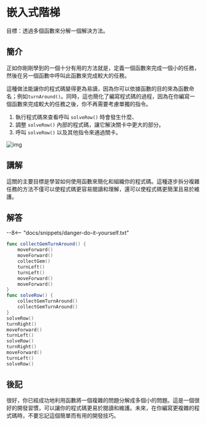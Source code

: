 # 嵌入式階梯

目標：透過多個函數來分解一個解決方法。

## 簡介

正如你剛剛學到的一個十分有用的方法就是，定義一個函數來完成一個小的任務，然後在另一個函數中呼叫此函數來完成較大的任務。

這種做法能讓你的程式碼變得更為易讀，因為你可以依據函數的目的來為函數命名；例如`turnAround()`。同時，這也簡化了編寫程式碼的過程，因為在你編寫一個函數來完成較大的任務之後，你不再需要考慮單獨的指令。

1. 執行程式碼來查看呼叫 `solveRow()` 時會發生什麼、
2. 調整 `solveRow()` 內部的程式碼，讓它解決關卡中更大的部分。
3. 呼叫 `solveRow()` 以及其他指令來通過關卡。

![img](https://imagedelivery.net/cdkaXPuFls5qlrh3GM4hfA/e1b2e600-7b80-4f49-7c5f-fa46213e0b00/public)

## 講解

這關的主要目標是學習如何使用函數來簡化和組織你的程式碼。這種逐步拆分複雜任務的方法不僅可以使程式碼更容易閱讀和理解，還可以使程式碼更簡潔且易於維護。

## 解答

--8<-- "docs/snippets/danger-do-it-yourself.txt"

```swift linenums="1"
func collectGemTurnAround() {
    moveForward()
    moveForward()
    collectGem()
    turnLeft()
    turnLeft()
    moveForward()
    moveForward()
}
func solveRow() {
    collectGemTurnAround()
    collectGemTurnAround()
}
solveRow()
turnRight()
moveForward()
turnLeft()
solveRow()
turnRight()
moveForward()
turnLeft()
solveRow()
```

## 後記

很好，你已經成功地利用函數將一個複雜的問題分解成多個小的問題。這是一個很好的開發習慣，可以讓你的程式碼更易於閱讀和維護。未來，在你編寫更複雜的程式碼時，不要忘記這個簡單而有用的開發技巧。
